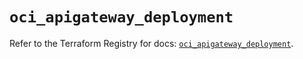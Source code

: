 # `oci_apigateway_deployment`

Refer to the Terraform Registry for docs: [`oci_apigateway_deployment`](https://registry.terraform.io/providers/oracle/oci/7.19.0/docs/resources/apigateway_deployment).
